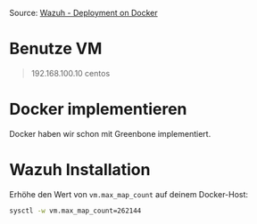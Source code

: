 Source: [Wazuh - Deployment on Docker](https://documentation.wazuh.com/current/deployment-options/docker/index.html)

# Benutze VM

> 192.168.100.10   centos

# Docker implementieren

Docker haben wir schon mit Greenbone implementiert.

# Wazuh Installation

Erhöhe den Wert von `vm.max_map_count` auf deinem Docker-Host:

```bash
sysctl -w vm.max_map_count=262144
```

